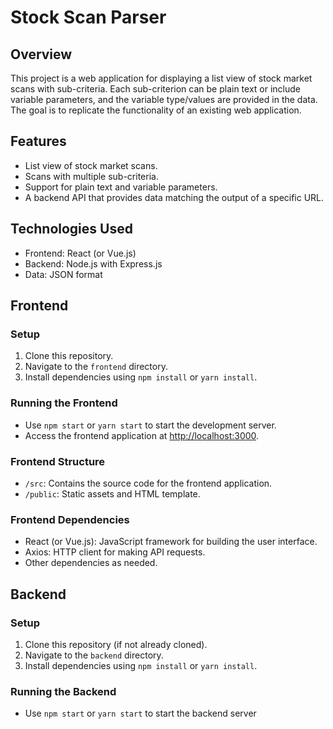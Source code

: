 # Stock Scan Parser

## Overview

This project is a web application for displaying a list view of stock market scans with sub-criteria. Each sub-criterion can be plain text or include variable parameters, and the variable type/values are provided in the data. The goal is to replicate the functionality of an existing web application.

## Features

- List view of stock market scans.
- Scans with multiple sub-criteria.
- Support for plain text and variable parameters.
- A backend API that provides data matching the output of a specific URL.

## Technologies Used

- Frontend: React (or Vue.js)
- Backend: Node.js with Express.js
- Data: JSON format

## Frontend

### Setup

1. Clone this repository.
2. Navigate to the `frontend` directory.
3. Install dependencies using `npm install` or `yarn install`.

### Running the Frontend

- Use `npm start` or `yarn start` to start the development server.
- Access the frontend application at [http://localhost:3000](http://localhost:3000).

### Frontend Structure

- `/src`: Contains the source code for the frontend application.
- `/public`: Static assets and HTML template.

### Frontend Dependencies

- React (or Vue.js): JavaScript framework for building the user interface.
- Axios: HTTP client for making API requests.
- Other dependencies as needed.

## Backend

### Setup

1. Clone this repository (if not already cloned).
2. Navigate to the `backend` directory.
3. Install dependencies using `npm install` or `yarn install`.

### Running the Backend

- Use `npm start` or `yarn start` to start the backend server
